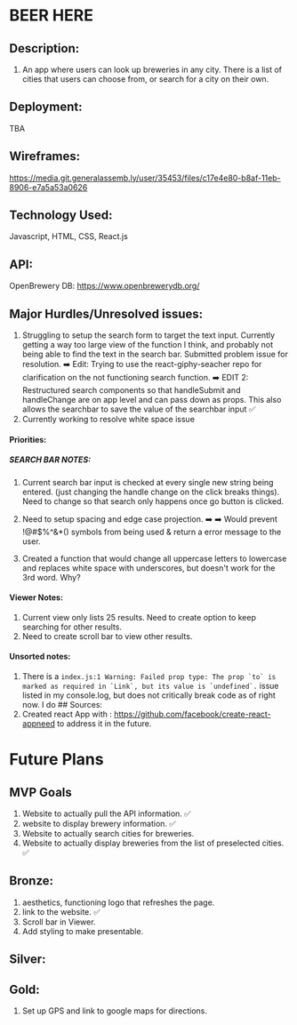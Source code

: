 
# BEER HERE

## Description:
1.  An app where users can look up breweries in any city.
There is a list of cities that users can choose from, or search for a city on their own.

## Deployment:
TBA

## Wireframes:

https://media.git.generalassemb.ly/user/35453/files/c17e4e80-b8af-11eb-8906-e7a5a53a0626

## Technology Used:

Javascript, HTML, CSS, React.js

## API:
OpenBrewery DB: 
https://www.openbrewerydb.org/

## Major Hurdles/Unresolved issues:
1. Struggling to setup the search form to target the text input. Currently getting a way too large view of the function I think, and probably not being able to find the text in the search bar. Submitted problem issue for resolution.  ➡️ Edit: Trying to use the react-giphy-seacher repo for clarification on the not functioning search function.
➡️ EDIT 2: Restructured search components so that handleSubmit and handleChange are on app level and can pass down as props. This also allows the searchbar to save the value of the searchbar input ✅
1. Currently working to resolve white space issue

#### Priorities:
#####  SEARCH BAR NOTES: 
 1. Current search bar input is checked at every single new string being entered. (just changing the handle change on the click breaks things). Need to change so that search only happens once go button is clicked.
 2. Need to setup spacing and edge case projection.
 ➡️ ➡️ Would prevent !@#$%^&*() symbols from being used & return a error message to the user.

 3. Created a function that would change all uppercase letters to lowercase and replaces white space with underscores, but doesn't work for the 3rd word. Why?
#### Viewer Notes:
1. Current view only lists 25 results. Need to create option to keep searching for other results.
1. Need to create scroll bar to view other results.

#### Unsorted notes:
1. There is a ``` index.js:1 Warning: Failed prop type: The prop `to` is marked as required in `Link`, but its value is `undefined`. ``` issue listed in my console.log, but does not critically break code as of right now. I do ## Sources:
1. Created react App with : https://github.com/facebook/create-react-appneed to address it in the future.






# Future Plans
## MVP Goals
1. Website to actually pull the API information. ✅
1. website to display brewery information. ✅
1. Website to actually search cities for breweries. 
1. Website to actually display breweries from the list of preselected cities. ✅
## Bronze:
1. aesthetics, functioning logo that refreshes the page.
1. link to the website. ✅
1. Scroll bar in Viewer.
1. Add styling to make presentable.

## Silver:

## Gold:

1. Set up GPS and link to google maps for directions.